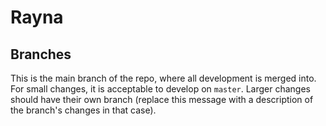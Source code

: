 # Rayna

## Branches

This is the main branch of the repo, where all development is merged into. For small changes, it is acceptable to develop on `master`. Larger changes should have their own branch (replace this message with a description of the branch's changes in that case). 